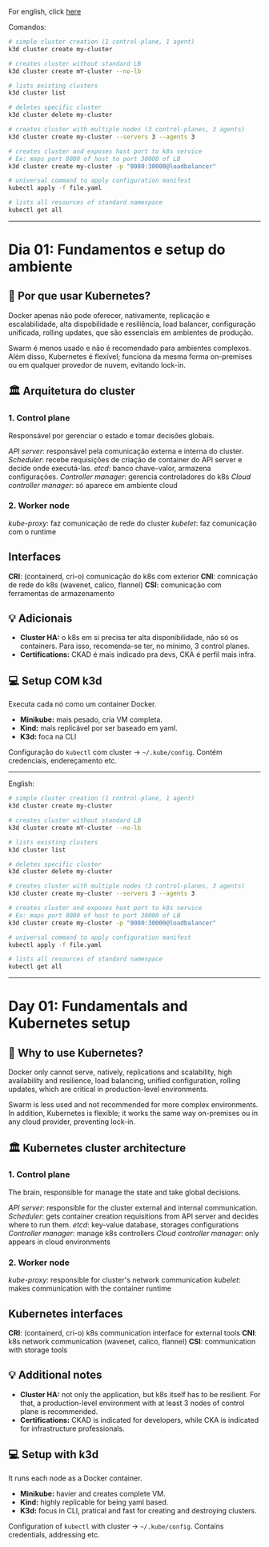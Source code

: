 For english, click [here](#english)

Comandos:

```bash
# simple cluster creation (1 control-plane, 1 agent)
k3d cluster create my-cluster

# creates cluster without standard LB
k3d cluster create mY-cluster --no-lb

# lists existing clusters
k3d cluster list

# deletes specific cluster
k3d cluster delete my-cluster

# creates cluster with multiple nodes (3 control-planes, 3 agents)
k3d cluster create my-cluster --servers 3 --agents 3

# creates cluster and exposes host port to k8s service
# Ex: maps port 8080 of host to port 30000 of LB
k3d cluster create my-cluster -p "8080:30000@loadbalancer"

# universal command to apply configuration manifest
kubectl apply -f file.yaml

# lists all resources of standard namespace
kubectl get all
```

---

# Dia 01: Fundamentos e setup do ambiente

## 🚀 Por que usar Kubernetes?

Docker apenas não pode oferecer, nativamente, replicação e escalabilidade, alta dispobilidade e resiliência, load balancer, configuração unificada, rolling updates, que são essenciais em ambientes de produção.

Swarm é menos usado e não é recomendado para ambientes complexos. Além disso, Kubernetes é flexível; funciona da mesma forma on-premises ou em qualquer provedor de nuvem, evitando lock-in.

## 🏛️ Arquitetura do cluster

### 1. Control plane

Responsável por gerenciar o estado e tomar decisões globais.

*API server*: responsável pela comunicação externa e interna do cluster.
*Scheduler*: recebe requisições de criação de container do API server e decide onde executá-las.
*etcd*: banco chave-valor, armazena configurações.
*Controller manager*: gerencia controladores do k8s
*Cloud controller manager*: só aparece em ambiente cloud

### 2. Worker node

*kube-proxy*: faz comunicação de rede do cluster
*kubelet*: faz comunicação com o runtime

## Interfaces

**CRI**: (containerd, cri-o) comunicação do k8s com exterior
**CNI**: comnicação de rede do k8s (wavenet, calico, flannel)
**CSI**: comunicação com ferramentas de armazenamento

## 💡 Adicionais

* **Cluster HA:** o k8s em si precisa ter alta disponibilidade, não só os containers. Para isso, recomenda-se ter, no mínimo, 3 control planes.
* **Certifications:** CKAD é mais indicado pra devs, CKA é perfil mais infra.

## 💻 Setup COM k3d

Executa cada nó como um container Docker.

* **Minikube:** mais pesado, cria VM completa.
* **Kind:** mais replicável por ser baseado em yaml.
* **K3d:** foca na  CLI

Configuração do `kubectl` com cluster -> `~/.kube/config`. Contém credenciais, endereçamento etc.

---

English:

```bash
# simple cluster creation (1 control-plane, 1 agent)
k3d cluster create my-cluster

# creates cluster without standard LB
k3d cluster create mY-cluster --no-lb

# lists existing clusters
k3d cluster list

# deletes specific cluster
k3d cluster delete my-cluster

# creates cluster with multiple nodes (3 control-planes, 3 agents)
k3d cluster create my-cluster --servers 3 --agents 3

# creates cluster and exposes host port to k8s service
# Ex: maps port 8080 of host to port 30000 of LB
k3d cluster create my-cluster -p "8080:30000@loadbalancer"

# universal command to apply configuration manifest
kubectl apply -f file.yaml

# lists all resources of standard namespace
kubectl get all
```

---

# Day 01: Fundamentals and Kubernetes setup

## 🚀 Why to use Kubernetes?

Docker only cannot serve, natively, replications and scalability, high availability and resilience, load balancing, unified configuration, rolling updates, which are critical in production-level environments.

Swarm is less used and not recommended for more complex environments. In addition, Kubernetes is flexible; it works the same way on-premises ou in any cloud provider, preventing lock-in.

## 🏛️ Kubernetes cluster architecture

### 1. Control plane

The brain, responsible for manage the state and take global decisions.

*API server*: responsible for the cluster external and internal communication.
*Scheduler*: gets container creation requisitions from API server and decides where to run them.
*etcd*: key-value database, storages configurations
*Controller manager*: manage k8s controllers
*Cloud controller manager*: only appears in cloud environments

### 2. Worker node

*kube-proxy*: responsible for cluster's network communication
*kubelet*: makes communication with the container runtime

## Kubernetes interfaces

**CRI**: (containerd, cri-o) k8s communication interface for external tools
**CNI**: k8s network communication (wavenet, calico, flannel)
**CSI**: communication with storage tools 

## 💡 Additional notes

* **Cluster HA:** not only the application, but k8s itself has to be resilient. For that, a production-level environment with at least 3 nodes of control plane is recommended.
* **Certifications:** CKAD is indicated for developers, while CKA is indicated for infrastructure professionals.

## 💻 Setup with k3d

It runs each node as a Docker container.

* **Minikube:** havier and creates complete VM.
* **Kind:** highly replicable for being yaml based.
* **K3d:** focus in CLI, pratical and fast for creating and destroying clusters.

Configuration of `kubectl` with cluster -> `~/.kube/config`. Contains credentials, addressing etc.